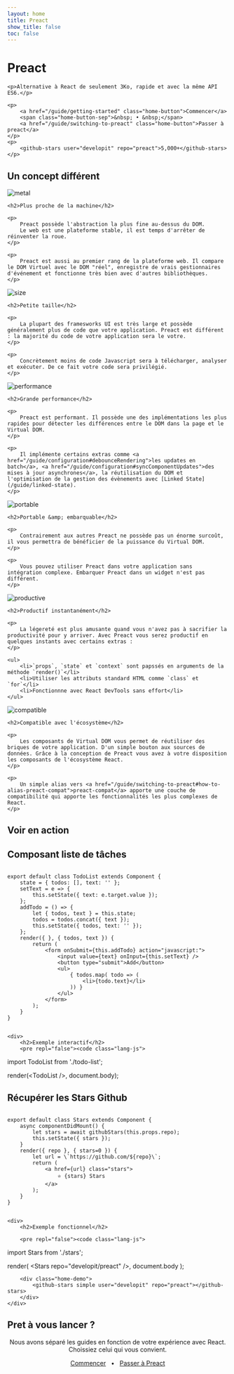 ```yaml
---
layout: home
title: Preact
show_title: false
toc: false
---
```


<jumbotron>
    <h1>
        <logo height="1.5em" title="Preact" text>Preact</logo>
    </h1>

    <p>Alternative à React de seulement 3Ko, rapide et avec la même API ES6.</p>

    <p>
        <a href="/guide/getting-started" class="home-button">Commencer</a>
        <span class="home-button-sep">&nbsp; • &nbsp;</span>
        <a href="/guide/switching-to-preact" class="home-button">Passer à preact</a>
    </p>
    <p>
        <github-stars user="developit" repo="preact">5,000+</github-stars>
    </p>
</jumbotron>


<section class="home-top">
    <h1>Un concept différent</h1>
</section>


<section class="home-section">
    <img src="/assets/home/metal.svg" alt="metal">

    <h2>Plus proche de la machine</h2>
    
    <p>
        Preact possède l'abstraction la plus fine au-dessus du DOM.
        Le web est une plateforme stable, il est temps d'arrêter de réinventer la roue.
    </p>
    
    <p>
        Preact est aussi au premier rang de la plateforme web. Il compare le DOM Virtuel avec le DOM "réel", enregistre de vrais gestionnaires d'événement et fonctionne très bien avec d'autres bibliothèques.
    </p>
</section>


<section class="home-section">
    <img src="/assets/home/size.svg" alt="size">

    <h2>Petite taille</h2>
    
    <p>
        La plupart des framesworks UI est très large et possède généralement plus de code que votre application. Preact est différent : la majorité du code de votre application sera le votre.
    </p>
    
    <p>
        Concrètement moins de code Javascript sera à télécharger, analyser et exécuter. De ce fait votre code sera privilégié.
    </p>
</section>


<section class="home-section">
    <img src="/assets/home/performance.svg" alt="performance">

    <h2>Grande performance</h2>
    
    <p>
        Preact est performant. Il possède une des implémentations les plus rapides pour détecter les différences entre le DOM dans la page et le Virtual DOM.
    </p>
    
    <p>
        Il implémente certains extras comme <a href="/guide/configuration#debounceRendering">les updates en batch</a>, <a href="/guide/configuration#syncComponentUpdates">des mises à jour asynchrones</a>, la réutilisation du DOM et l'optimisation de la gestion des évènements avec [Linked State](/guide/linked-state).
    </p>
</section>


<section class="home-section">
    <img src="/assets/home/portable.svg" alt="portable">

    <h2>Portable &amp; embarquable</h2>
    
    <p>
        Contrairement aux autres Preact ne possède pas un énorme surcoût, il vous permettra de bénéficier de la puissance du Virtual DOM.
    </p>
    
    <p>
        Vous pouvez utiliser Preact dans votre application sans intégration complexe. Embarquer Preact dans un widget n'est pas différent.
    </p>
</section>


<section class="home-section">
    <img src="/assets/home/productive.svg" alt="productive">

    <h2>Productif instantanément</h2>
    
    <p>
        La légereté est plus amusante quand vous n'avez pas à sacrifier la productivité pour y arriver. Avec Preact vous serez productif en quelques instants avec certains extras :
    </p>
    
    <ul>
        <li>`props`, `state` et `context` sont papssés en arguments de la méthode `render()`</li>
        <li>Utiliser les attributs standard HTML comme `class` et `for`</li>
        <li>Fonctionnne avec React DevTools sans effort</li>
    </ul>
</section>


<section class="home-section">
    <img src="/assets/home/compatible.svg" alt="compatible">

    <h2>Compatible avec l'écosystème</h2>
    
    <p>
        Les composants de Virtual DOM vous permet de réutiliser des briques de votre application. D'un simple bouton aux sources de données. Grâce à la conception de Preact vous avez à votre disposition les composants de l'écosystème React.
    </p>
    
    <p>
        Un simple alias vers <a href="/guide/switching-to-preact#how-to-alias-preact-compat">preact-compat</a> apporte une couche de compatibilité qui apporte les fonctionnalités les plus complexes de React.
    </p>
</section>


<section class="home-top">
    <h1>Voir en action</h1>
</section>


<section class="home-split">
    <div>
        <h2>Composant liste de tâches</h2>
        <pre><code class="lang-js">
export default class TodoList extends Component {
    state = { todos: [], text: '' };
    setText = e =&gt; {
        this.setState({ text: e.target.value });
    };
    addTodo = () =&gt; {
        let { todos, text } = this.state;
        todos = todos.concat({ text });
        this.setState({ todos, text: '' });
    };
    render({ }, { todos, text }) {
        return (
            &lt;form onSubmit={this.addTodo} action="javascript:"&gt;
                &lt;input value={text} onInput={this.setText} /&gt;
                &lt;button type="submit"&gt;Add&lt;/button&gt;
                &lt;ul&gt;
                    { todos.map( todo =&gt; (
                        &lt;li&gt;{todo.text}&lt;/li&gt;
                    )) }
                &lt;/ul&gt;
            &lt;/form&gt;
        );
    }
}
        </code></pre>
    </div>
    
    <div>
        <h2>Exemple interactif</h2>
        <pre repl="false"><code class="lang-js">
import TodoList from './todo-list';

render(&lt;TodoList /&gt;, document.body);
        </code></pre>
        <div class="home-demo">
            <todo-list></todo-list>
        </div>
    </div>
</section>


<section class="home-split">
    <div>
        <h2>Récupérer les Stars Github</h2>
        <pre><code class="lang-js">
export default class Stars extends Component {
    async componentDidMount() {
        let stars = await githubStars(this.props.repo);
        this.setState({ stars });
    }
    render({ repo }, { stars=0 }) {
        let url = \`https://github.com/${repo}\`;
        return (
            &lt;a href={url} class="stars"&gt;
                ⭐️ {stars} Stars
            &lt;/a&gt;
        );
    }
}
        </code></pre>
    </div>
    
    <div>
        <h2>Exemple fonctionnel</h2>
        
        <pre repl="false"><code class="lang-js">
import Stars from './stars';

render(
    &lt;Stars repo="developit/preact" /&gt;,
    document.body
);
        </code></pre>
       
        <div class="home-demo">
            <github-stars simple user="developit" repo="preact"></github-stars>
        </div>
    </div>
</section>


<section class="home-top">
    <h1>Pret à vous lancer ?</h1>
</section>


<section style="text-align:center;">
    <p>
        Nous avons séparé les guides en fonction de votre expérience avec React.
        <br>
        Choissiez celui qui vous convient.
    </p>
    <p>
        <a href="/guide/getting-started" class="home-button">Commencer</a>
        <span class="home-button-sep">&nbsp; • &nbsp;</span>
        <a href="/guide/switching-to-preact" class="home-button">Passer à Preact</a>
    </p>
</section>
